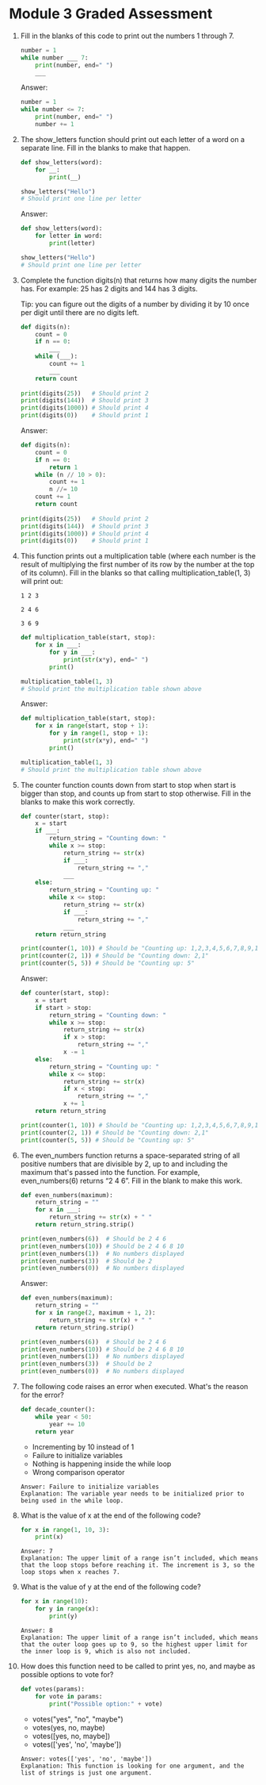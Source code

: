 # Module 3 Graded Assessment

1. Fill in the blanks of this code to print out the numbers 1 through 7.
    ```python
    number = 1
    while number ___ 7:
        print(number, end=" ")
        ___
    ```
    Answer:
    ```python
    number = 1
    while number <= 7:
        print(number, end=" ")
        number += 1
    ```

2. The show_letters function should print out each letter of a word on a separate line. Fill in the blanks to make that happen.
    ```python
    def show_letters(word):
        for __:
            print(__)

    show_letters("Hello")
    # Should print one line per letter
    ```
    Answer:
    ```python
    def show_letters(word):
        for letter in word:
            print(letter)

    show_letters("Hello")
    # Should print one line per letter
    ```

3. Complete the function digits(n) that returns how many digits the number has. For example: 25 has 2 digits and 144 has 3 digits. 
   
   Tip: you can figure out the digits of a number by dividing it by 10 once per digit until there are no digits left.
    ```python
    def digits(n):
        count = 0
        if n == 0:
            ___
        while (___):
            count += 1
            ___
        return count
        
    print(digits(25))   # Should print 2
    print(digits(144))  # Should print 3
    print(digits(1000)) # Should print 4
    print(digits(0))    # Should print 1
    ```
    Answer:
    ```python
    def digits(n):
        count = 0
        if n == 0:
            return 1
        while (n // 10 > 0):
            count += 1
            n //= 10
        count += 1
        return count
        
    print(digits(25))   # Should print 2
    print(digits(144))  # Should print 3
    print(digits(1000)) # Should print 4
    print(digits(0))    # Should print 1
    ```

4. This function prints out a multiplication table (where each number is the result of multiplying the first number of its row by the number at the top of its column). Fill in the blanks so that calling multiplication_table(1, 3) will print out:
    ```
    1 2 3 

    2 4 6 

    3 6 9
    ```
    ```python
    def multiplication_table(start, stop):
        for x in ___:
            for y in ___:
                print(str(x*y), end=" ")
            print()

    multiplication_table(1, 3)
    # Should print the multiplication table shown above
    ```
    Answer:
    ```python
    def multiplication_table(start, stop):
        for x in range(start, stop + 1):
            for y in range(1, stop + 1):
                print(str(x*y), end=" ")
            print()

    multiplication_table(1, 3)
    # Should print the multiplication table shown above
    ```

5. The counter function counts down from start to stop when start is bigger than stop, and counts up from start to stop otherwise. Fill in the blanks to make this work correctly.
    ```python
    def counter(start, stop):
        x = start
        if ___:
            return_string = "Counting down: "
            while x >= stop:
                return_string += str(x)
                if ___:
                    return_string += ","
                ___
        else:
            return_string = "Counting up: "
            while x <= stop:
                return_string += str(x)
                if ___:
                    return_string += ","
                ___
        return return_string

    print(counter(1, 10)) # Should be "Counting up: 1,2,3,4,5,6,7,8,9,10"
    print(counter(2, 1)) # Should be "Counting down: 2,1"
    print(counter(5, 5)) # Should be "Counting up: 5"
    ```
    Answer:
    ```python
    def counter(start, stop):
        x = start
        if start > stop:
            return_string = "Counting down: "
            while x >= stop:
                return_string += str(x)
                if x > stop:
                    return_string += ","
                x -= 1
        else:
            return_string = "Counting up: "
            while x <= stop:
                return_string += str(x)
                if x < stop:
                    return_string += ","
                x += 1
        return return_string

    print(counter(1, 10)) # Should be "Counting up: 1,2,3,4,5,6,7,8,9,10"
    print(counter(2, 1)) # Should be "Counting down: 2,1"
    print(counter(5, 5)) # Should be "Counting up: 5"
    ```

6. The even_numbers function returns a space-separated string of all positive numbers that are divisible by 2, up to and including the maximum that's passed into the function. For example, even_numbers(6) returns “2 4 6”. Fill in the blank to make this work.
    ```python
    def even_numbers(maximum):
        return_string = ""
        for x in ___:
            return_string += str(x) + " "
        return return_string.strip()

    print(even_numbers(6))  # Should be 2 4 6
    print(even_numbers(10)) # Should be 2 4 6 8 10
    print(even_numbers(1))  # No numbers displayed
    print(even_numbers(3))  # Should be 2
    print(even_numbers(0))  # No numbers displayed
    ```
    Answer:
    ```python
    def even_numbers(maximum):
        return_string = ""
        for x in range(2, maximum + 1, 2):
            return_string += str(x) + " "
        return return_string.strip()

    print(even_numbers(6))  # Should be 2 4 6
    print(even_numbers(10)) # Should be 2 4 6 8 10
    print(even_numbers(1))  # No numbers displayed
    print(even_numbers(3))  # Should be 2
    print(even_numbers(0))  # No numbers displayed
    ```

7. The following code raises an error when executed. What's the reason for the error?
    ```python
    def decade_counter():
        while year < 50:
            year += 10
        return year
    ```
    - Incrementing by 10 instead of 1
    - Failure to initialize variables
    - Nothing is happening inside the while loop
    - Wrong comparison operator
    ```
    Answer: Failure to initialize variables
    Explanation: The variable year needs to be initialized prior to being used in the while loop.
    ```

8. What is the value of x at the end of the following code?
    ```python
    for x in range(1, 10, 3):
        print(x)
    ```
    ```
    Answer: 7
    Explanation: The upper limit of a range isn’t included, which means that the loop stops before reaching it. The increment is 3, so the loop stops when x reaches 7.
    ```

9. What is the value of y at the end of the following code?
    ```python
    for x in range(10):
        for y in range(x):
            print(y)
    ```
    ```
    Answer: 8
    Explanation: The upper limit of a range isn’t included, which means that the outer loop goes up to 9, so the highest upper limit for the inner loop is 9, which is also not included.
    ```

10. How does this function need to be called to print yes, no, and maybe as possible options to vote for?
    ```python
    def votes(params):
        for vote in params:
            print("Possible option:" + vote)
    ```
    - votes("yes", "no", "maybe")
    - votes(yes, no, maybe)
    - votes([yes, no, maybe])
    - votes(['yes', 'no', 'maybe'])
    ```
    Answer: votes(['yes', 'no', 'maybe'])
    Explanation: This function is looking for one argument, and the list of strings is just one argument.
    ```